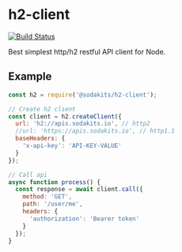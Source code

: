 # h2-client
[![Build Status](https://travis-ci.org/sodakits/h2-client.svg?branch=master)](https://travis-ci.org/sodakits/h2-client)

Best simplest http/h2 restful API client for Node.

## Example
```javascript 1.8
const h2 = require('@sodakits/h2-client');

// Create h2 client
const client = h2.createClient({
  url: 'h2://apis.sodakits.io', // http2
  //url: 'https://apis.sodakits.io', // http1.1
  baseHeaders: {
    'x-api-key': 'API-KEY-VALUE'
  }
});

// Call api
async function process() {
  const response = await client.call({
    method: 'GET',
    path: '/user/me',
    headers: {
      'authorization': 'Bearer token'
    }
  });
}
```